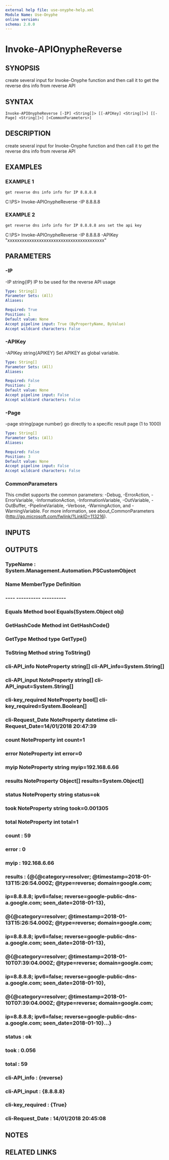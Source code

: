 ```yaml
---
external help file: use-onyphe-help.xml
Module Name: Use-Onyphe
online version:
schema: 2.0.0
---
```


# Invoke-APIOnypheReverse

## SYNOPSIS
create several input for Invoke-Onyphe function and then call it to get the reverse dns info from reverse API

## SYNTAX

```
Invoke-APIOnypheReverse [-IP] <String[]> [[-APIKey] <String[]>] [[-Page] <String[]>] [<CommonParameters>]
```

## DESCRIPTION
create several input for Invoke-Onyphe function and then call it to get the reverse dns info from reverse API

## EXAMPLES

### EXAMPLE 1
```
get reverse dns info info for IP 8.8.8.8
```

C:\PS\> Invoke-APIOnypheReverse -IP 8.8.8.8

### EXAMPLE 2
```
get reverse dns info info for IP 8.8.8.8 ans set the api key
```

C:\PS\> Invoke-APIOnypheReverse -IP 8.8.8.8 -APIKey "xxxxxxxxxxxxxxxxxxxxxxxxxxxxxxxxxxxxxxxx"

## PARAMETERS

### -IP
-IP string{IP}
IP to be used for the reverse API usage

```yaml
Type: String[]
Parameter Sets: (All)
Aliases:

Required: True
Position: 1
Default value: None
Accept pipeline input: True (ByPropertyName, ByValue)
Accept wildcard characters: False
```

### -APIKey
-APIKey string{APIKEY}
Set APIKEY as global variable.

```yaml
Type: String[]
Parameter Sets: (All)
Aliases:

Required: False
Position: 2
Default value: None
Accept pipeline input: False
Accept wildcard characters: False
```

### -Page
-page string{page number}
go directly to a specific result page (1 to 1000)

```yaml
Type: String[]
Parameter Sets: (All)
Aliases:

Required: False
Position: 3
Default value: None
Accept pipeline input: False
Accept wildcard characters: False
```

### CommonParameters
This cmdlet supports the common parameters: -Debug, -ErrorAction, -ErrorVariable, -InformationAction, -InformationVariable, -OutVariable, -OutBuffer, -PipelineVariable, -Verbose, -WarningAction, and -WarningVariable. For more information, see about_CommonParameters (http://go.microsoft.com/fwlink/?LinkID=113216).

## INPUTS

## OUTPUTS

### TypeName : System.Management.Automation.PSCustomObject
### Name             MemberType   Definition
### ----             ----------   ----------
### Equals           Method       bool Equals(System.Object obj)
### GetHashCode      Method       int GetHashCode()
### GetType          Method       type GetType()
### ToString         Method       string ToString()
### cli-API_info     NoteProperty string[] cli-API_info=System.String[]
### cli-API_input    NoteProperty string[] cli-API_input=System.String[]
### cli-key_required NoteProperty bool[] cli-key_required=System.Boolean[]
### cli-Request_Date NoteProperty datetime cli-Request_Date=14/01/2018 20:47:39
### count            NoteProperty int count=1
### error            NoteProperty int error=0
### myip             NoteProperty string myip=192.168.6.66
### results          NoteProperty Object[] results=System.Object[]
### status           NoteProperty string status=ok
### took             NoteProperty string took=0.001305
### total            NoteProperty int total=1
### count            : 59
### error            : 0
### myip             : 192.168.6.66
### results          : {@{@category=resolver; @timestamp=2018-01-13T15:26:54.000Z; @type=reverse; domain=google.com;
### 	ip=8.8.8.8; ipv6=false; reverse=google-public-dns-a.google.com; seen_date=2018-01-13},
### 	@{@category=resolver; @timestamp=2018-01-13T15:26:54.000Z; @type=reverse; domain=google.com;
### 	ip=8.8.8.8; ipv6=false; reverse=google-public-dns-a.google.com; seen_date=2018-01-13},
### 	@{@category=resolver; @timestamp=2018-01-10T07:39:04.000Z; @type=reverse; domain=google.com;
### 	ip=8.8.8.8; ipv6=false; reverse=google-public-dns-a.google.com; seen_date=2018-01-10},
### 	@{@category=resolver; @timestamp=2018-01-10T07:39:04.000Z; @type=reverse; domain=google.com;
### 	ip=8.8.8.8; ipv6=false; reverse=google-public-dns-a.google.com; seen_date=2018-01-10}...}
### status           : ok
### took             : 0.056
### total            : 59
### cli-API_info     : {reverse}
### cli-API_input    : {8.8.8.8}
### cli-key_required : {True}
### cli-Request_Date : 14/01/2018 20:45:08
## NOTES

## RELATED LINKS
